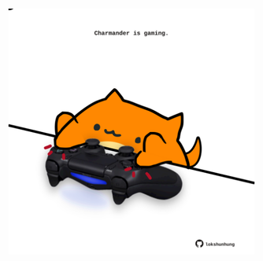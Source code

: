<!-- built at 14/07/2025, 18:00:36 UTC -->
<p align="center">
  <img width="500" height="500" src="./ReadmeImage.svg">
</p>
